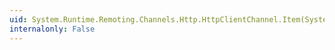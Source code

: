 ```yaml
---
uid: System.Runtime.Remoting.Channels.Http.HttpClientChannel.Item(System.Object)
internalonly: False
---
```

